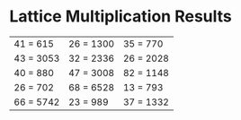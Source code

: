 # Lattice Multiplication Results

|   |   |   |
|---|---|---|
| 41 = 615 | 26 = 1300 | 35 = 770 |
| 43 = 3053 | 32 = 2336 | 26 = 2028 |
| 40 = 880 | 47 = 3008 | 82 = 1148 |
| 26 = 702 | 68 = 6528 | 13 = 793 |
| 66 = 5742 | 23 = 989 | 37 = 1332 |
